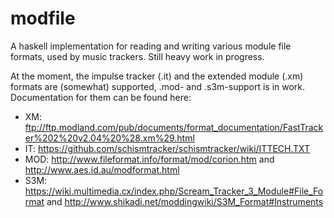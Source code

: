modfile
=======
A haskell implementation for reading and writing various module file formats, used by music trackers. Still heavy work in progress.

At the moment, the impulse tracker (.it) and the extended module (.xm) formats are (somewhat) supported, .mod- and .s3m-support is in work. Documentation for them can be found here:
* XM: ftp://ftp.modland.com/pub/documents/format_documentation/FastTracker%202%20v2.04%20%28.xm%29.html
* IT: https://github.com/schismtracker/schismtracker/wiki/ITTECH.TXT
* MOD: http://www.fileformat.info/format/mod/corion.htm and http://www.aes.id.au/modformat.html
* S3M: https://wiki.multimedia.cx/index.php/Scream_Tracker_3_Module#File_Format and http://www.shikadi.net/moddingwiki/S3M_Format#Instruments

